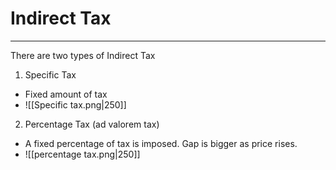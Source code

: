 # Indirect Tax
---
There are two types of Indirect Tax
1. Specific Tax
- Fixed amount of tax
- ![[Specific tax.png|250]]
2. Percentage Tax (ad valorem tax)
- A fixed percentage of tax is imposed. Gap is bigger as price rises.
- ![[percentage tax.png|250]]